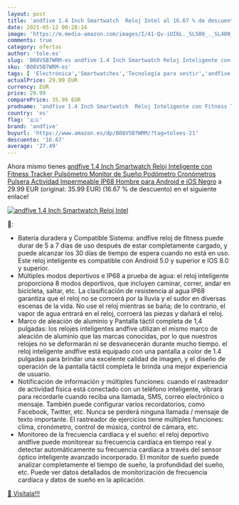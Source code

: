 ```yaml
---
layout: post
title: 'andfive 1.4 Inch Smartwatch  Reloj Intel al 16.67 % de descuento'
date: 2021-05-12 00:28:14
image: 'https://m.media-amazon.com/images/I/41-Qv-iUI6L._SL500_._SL400_.jpg'
comments: true
category: ofertas
author: 'tole.es'
slug: 'B08V5B7WRM-es andfive 1.4 Inch Smartwatch Reloj Inteligente con Fitness...'
sku: 'B08V5B7WRM-es'
tags: [ 'Electrónica','Smartwatches','Tecnología para vestir','andfive','android', ]
actualPrice: 29.99 EUR
currency: EUR
price: 29.99
comparePrice: 35.99 EUR
prodname: 'andfive 1.4 Inch Smartwatch  Reloj Inteligente con Fitness Tracker  Pulsómetro  Monitor de Sueño  Podómetro Cronómetros  Pulsera Actividad Impermeable IP68 Hombre para Android e iOS  Negro'
country: 'es'
flag: '🇪🇸'
brand: 'andfive'
buyurl: 'https://www.amazon.es/dp/B08V5B7WRM/?tag=tolees-21'
descuento: '16.67'
average: '27.49'
---
```


Ahora mismo tienes [andfive 1.4 Inch Smartwatch  Reloj Inteligente con Fitness Tracker  Pulsómetro  Monitor de Sueño  Podómetro Cronómetros  Pulsera Actividad Impermeable IP68 Hombre para Android e iOS  Negro](https://www.amazon.es/dp/B08V5B7WRM/?tag=tolees-21) a 29.99 EUR (original: 35.99 EUR) (16.67 %  de descuento) en el siguiente enlace!

[![andfive 1.4 Inch Smartwatch  Reloj Intel](https://m.media-amazon.com/images/I/41-Qv-iUI6L._SL500_._SL400_.jpg)](https://www.amazon.es/dp/B08V5B7WRM/?tag=tolees-21)

🔎:

- Batería duradera y Compatible Sistema: andfive reloj de fitness puede durar de 5 a 7 días de uso después de estar completamente cargado, y puede alcanzar los 30 días de tiempo de espera cuando no está en uso. Este reloj inteligente es compatible con Android 5.0 y superior e IOS 8.0 y superior.
- Múltiples modos deportivos e IP68 a prueba de agua: el reloj inteligente proporciona 8 modos deportivos, que incluyen caminar, correr, andar en bicicleta, saltar, etc. La clasificación de resistencia al agua IP68 garantiza que el reloj no se corroerá por la lluvia y el sudor en diversas escenas de la vida. No use el reloj mientras se baña; de lo contrario, el vapor de agua entrará en el reloj, corroerá las piezas y dañará el reloj.
- Marco de aleación de aluminio y Pantalla táctil completa de 1,4 pulgadas: los relojes inteligentes andfive utilizan el mismo marco de aleación de aluminio que las marcas conocidas, por lo que nuestros relojes no se deformarán ni se desvanecerán durante mucho tiempo. el reloj inteligente andfive está equipado con una pantalla a color de 1.4 pulgadas para brindar una excelente calidad de imagen, y el diseño de operación de la pantalla táctil completa le brinda una mejor experiencia de usuario.
- Notificación de información y múltiples funciones: cuando el rastreador de actividad física está conectado con un teléfono inteligente, vibrará para recordarle cuando reciba una llamada, SMS, correo electrónico o mensaje. También puede configurar varios recordatorios, como Facebook, Twitter, etc. Nunca se perderá ninguna llamada / mensaje de texto importante. El rastreador de ejercicios tiene múltiples funciones: clima, cronómetro, control de música, control de cámara, etc.
- Monitoreo de la frecuencia cardíaca y el sueño: el reloj deportivo andfive puede monitorear su frecuencia cardíaca en tiempo real y detectar automáticamente su frecuencia cardíaca a través del sensor óptico inteligente avanzado incorporado. El monitor de sueño puede analizar completamente el tiempo de sueño, la profundidad del sueño, etc. Puede ver datos detallados de monitorización de frecuencia cardíaca y datos de sueño en la aplicación.

[🛒 Visítala!!!](https://www.amazon.es/dp/B08V5B7WRM/?tag=tolees-21)
